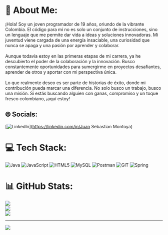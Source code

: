# 💫 About Me:
¡Hola! Soy un joven programador de 19 años, oriundo de la vibrante Colombia. El código para mí no es solo un conjunto de instrucciones, sino un lenguaje que me permite dar vida a ideas y soluciones innovadoras. Mi juventud viene cargada de una energía insaciable, una curiosidad que nunca se apaga y una pasión por aprender y colaborar.<br><br>Aunque todavía estoy en las primeras etapas de mi carrera, ya he descubierto el poder de la colaboración y la innovación. Busco constantemente oportunidades para sumergirme en proyectos desafiantes, aprender de otros y aportar con mi perspectiva única.<br><br>Lo que realmente deseo es ser parte de historias de éxito, donde mi contribución pueda marcar una diferencia. No solo busco un trabajo, busco una misión. Si estás buscando alguien con ganas, compromiso y un toque fresco colombiano, ¡aquí estoy!


## 🌐 Socials:
[![LinkedIn](https://img.shields.io/badge/LinkedIn-%230077B5.svg?logo=linkedin&logoColor=white)](https://linkedin.com/in/Juan Sebastian Montoya) 

# 💻 Tech Stack:
![Java](https://img.shields.io/badge/java-%23ED8B00.svg?style=for-the-badge&logo=java&logoColor=white) ![JavaScript](https://img.shields.io/badge/javascript-%23323330.svg?style=for-the-badge&logo=javascript&logoColor=%23F7DF1E) ![HTML5](https://img.shields.io/badge/html5-%23E34F26.svg?style=for-the-badge&logo=html5&logoColor=white) ![MySQL](https://img.shields.io/badge/mysql-%2300f.svg?style=for-the-badge&logo=mysql&logoColor=white) ![Postman](https://img.shields.io/badge/Postman-FF6C37?style=for-the-badge&logo=postman&logoColor=white) ![GIT](https://img.shields.io/badge/Git-fc6d26?style=for-the-badge&logo=git&logoColor=white) ![Spring](https://img.shields.io/badge/spring-%236DB33F.svg?style=for-the-badge&logo=spring&logoColor=white)
# 📊 GitHub Stats:
![](https://github-readme-stats.vercel.app/api?username=juanmontoya18&theme=synthwave&hide_border=false&include_all_commits=false&count_private=false)<br/>
![](https://github-readme-streak-stats.herokuapp.com/?user=juanmontoya18&theme=synthwave&hide_border=false)<br/>
![](https://github-readme-stats.vercel.app/api/top-langs/?username=juanmontoya18&theme=synthwave&hide_border=false&include_all_commits=false&count_private=false&layout=compact)

---
[![](https://visitcount.itsvg.in/api?id=juanmontoya18&icon=0&color=12)](https://visitcount.itsvg.in)

<!-- Proudly created with GPRM ( https://gprm.itsvg.in ) -->

